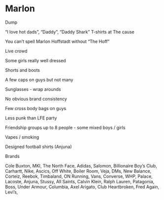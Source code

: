 # Marlon

Dump

“I love hot dads”, “Daddy”, “Daddy Shark” T-shirts at The cause 

You can’t spell Marlon Hoffstadt without “The Hoff”

Live crowd

Some girls really well dressed

Shorts and boots

A few caps on guys but not many

Sunglasses - wrap arounds

No obvious brand consistency

Few cross body bags on guys

Less punk than LFE party

Friendship groups up to 8 people - some mixed boys / girls

Vapes / smoking 

Designed football shirts (Anjuna)

Brands

Cole Buxton, MKI, The North Face, Adidas, Salomon, Billionaire Boy’s Club, Carhartt, Nike, Ascics, Off White, Boiler Room, Veja, DMs, New Balance, Corteiz, Reebok, Timbaland, ON Running, Vans, Converse, WHP, Palace, Lacoste, Anjuna, Stussy, All Saints, Calvin Klein, Ralph Lauren, Patagonia, Boss, Under Armour, Columbia, Axel Arigato, Club Heartbroken, Fred Again, Levi’s,